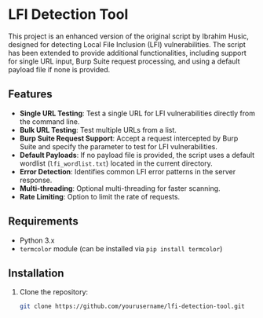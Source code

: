 # LFI Detection Tool

This project is an enhanced version of the original script by Ibrahim Husic, designed for detecting Local File Inclusion (LFI) vulnerabilities. The script has been extended to provide additional functionalities, including support for single URL input, Burp Suite request processing, and using a default payload file if none is provided.

## Features

- **Single URL Testing**: Test a single URL for LFI vulnerabilities directly from the command line.
- **Bulk URL Testing**: Test multiple URLs from a list.
- **Burp Suite Request Support**: Accept a request intercepted by Burp Suite and specify the parameter to test for LFI vulnerabilities.
- **Default Payloads**: If no payload file is provided, the script uses a default wordlist (`lfi_wordlist.txt`) located in the current directory.
- **Error Detection**: Identifies common LFI error patterns in the server response.
- **Multi-threading**: Optional multi-threading for faster scanning.
- **Rate Limiting**: Option to limit the rate of requests.

## Requirements

- Python 3.x
- `termcolor` module (can be installed via `pip install termcolor`)

## Installation

1. Clone the repository:
   ```bash
   git clone https://github.com/yourusername/lfi-detection-tool.git